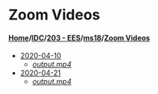 # Zoom Videos
#### [Home](../../../..)/[IDC](../../..)/[203 - EES](../..)/[ms18](..)/[Zoom Videos]()
- [2020-04-10](2020-04-10)
    - [_output.mp4_](2020-04-10/output.mp4)
- [2020-04-21](2020-04-21)
    - [_output.mp4_](2020-04-21/output.mp4)

